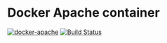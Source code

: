 # Docker Apache container

[![docker-apache](https://img.shields.io/badge/spy86-apache-blue.svg)](https://cloud.docker.com/repository/docker/spy86/apache) [![Build Status](https://travis-ci.org/spy86/docker-apache.svg?branch=master)](https://travis-ci.org/spy86/docker-apache)
